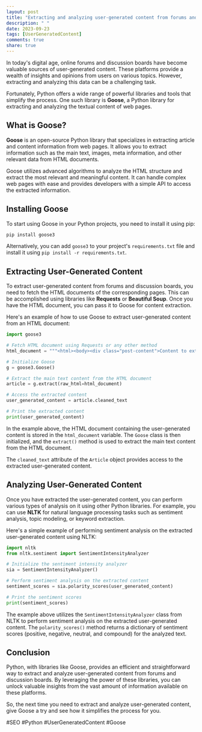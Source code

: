 ```yaml
---
layout: post
title: "Extracting and analyzing user-generated content from forums and discussion boards with Python Goose"
description: " "
date: 2023-09-23
tags: [UserGeneratedContent]
comments: true
share: true
---
```


In today's digital age, online forums and discussion boards have become valuable sources of user-generated content. These platforms provide a wealth of insights and opinions from users on various topics. However, extracting and analyzing this data can be a challenging task. 

Fortunately, Python offers a wide range of powerful libraries and tools that simplify the process. One such library is **Goose**, a Python library for extracting and analyzing the textual content of web pages.

## What is Goose?

**Goose** is an open-source Python library that specializes in extracting article and content information from web pages. It allows you to extract information such as the main text, images, meta information, and other relevant data from HTML documents.

Goose utilizes advanced algorithms to analyze the HTML structure and extract the most relevant and meaningful content. It can handle complex web pages with ease and provides developers with a simple API to access the extracted information.

## Installing Goose

To start using Goose in your Python projects, you need to install it using pip:

```python
pip install goose3
```

Alternatively, you can add `goose3` to your project's `requirements.txt` file and install it using `pip install -r requirements.txt`.

## Extracting User-Generated Content

To extract user-generated content from forums and discussion boards, you need to fetch the HTML documents of the corresponding pages. This can be accomplished using libraries like **Requests** or **Beautiful Soup**. Once you have the HTML document, you can pass it to Goose for content extraction.

Here's an example of how to use Goose to extract user-generated content from an HTML document:

```python
import goose3

# Fetch HTML document using Requests or any other method
html_document = """<html><body><div class="post-content">Content to extract</div></body></html>"""

# Initialize Goose
g = goose3.Goose()

# Extract the main text content from the HTML document
article = g.extract(raw_html=html_document)

# Access the extracted content
user_generated_content = article.cleaned_text

# Print the extracted content
print(user_generated_content)
```

In the example above, the HTML document containing the user-generated content is stored in the `html_document` variable. The `Goose` class is then initialized, and the `extract()` method is used to extract the main text content from the HTML document.

The `cleaned_text` attribute of the `Article` object provides access to the extracted user-generated content.

## Analyzing User-Generated Content

Once you have extracted the user-generated content, you can perform various types of analysis on it using other Python libraries. For example, you can use **NLTK** for natural language processing tasks such as sentiment analysis, topic modeling, or keyword extraction.

Here's a simple example of performing sentiment analysis on the extracted user-generated content using NLTK:

```python
import nltk
from nltk.sentiment import SentimentIntensityAnalyzer

# Initialize the sentiment intensity analyzer
sia = SentimentIntensityAnalyzer()

# Perform sentiment analysis on the extracted content
sentiment_scores = sia.polarity_scores(user_generated_content)

# Print the sentiment scores
print(sentiment_scores)
```

The example above utilizes the `SentimentIntensityAnalyzer` class from NLTK to perform sentiment analysis on the extracted user-generated content. The `polarity_scores()` method returns a dictionary of sentiment scores (positive, negative, neutral, and compound) for the analyzed text.

## Conclusion

Python, with libraries like Goose, provides an efficient and straightforward way to extract and analyze user-generated content from forums and discussion boards. By leveraging the power of these libraries, you can unlock valuable insights from the vast amount of information available on these platforms.

So, the next time you need to extract and analyze user-generated content, give Goose a try and see how it simplifies the process for you.

#SEO #Python #UserGeneratedContent #Goose